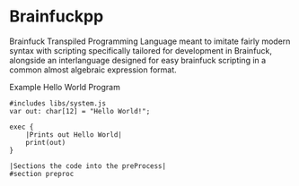 # Brainfuckpp
Brainfuck Transpiled Programming Language meant to imitate fairly modern syntax with scripting specifically tailored for development in Brainfuck, alongside an interlanguage designed for easy brainfuck scripting in a common almost algebraic expression format.

Example Hello World Program
```
#includes libs/system.js
var out: char[12] = "Hello World!";

exec {
    |Prints out Hello World|
    print(out)
}

|Sections the code into the preProcess|
#section preproc
```
